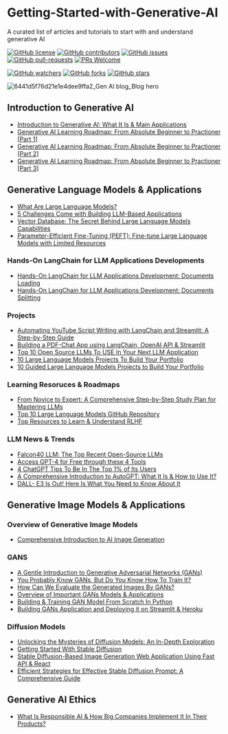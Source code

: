 # Getting-Started-with-Generative-AI
A curated list of articles and tutorials to start with and understand generative AI

[![GitHub license](https://img.shields.io/github/license/youssefHosni/Getting-Started-with-Generative-AI.svg)](https://github.com/youssefHosni/Getting-Started-with-Generative-AI/blob/master/LICENSE)
[![GitHub contributors](https://img.shields.io/github/contributors/youssefHosni/Getting-Started-with-Generative-AI.svg)](https://GitHub.com/youssefHosni/Getting-Started-with-Generative-AI/graphs/contributors/)
[![GitHub issues](https://img.shields.io/github/issues/youssefHosni/Getting-Started-with-Generative-AI.svg)](https://GitHub.com/youssefHosni/Getting-Started-with-Generative-AI/issues/)
[![GitHub pull-requests](https://img.shields.io/github/issues-pr/youssefHosni/Getting-Started-with-Generative-AI.svg)](https://GitHub.com/youssefHosni/Getting-Started-with-Generative-AI/pulls/)
[![PRs Welcome](https://img.shields.io/badge/PRs-welcome-brightgreen.svg?style=flat-square)](http://makeapullrequest.com)

[![GitHub watchers](https://img.shields.io/github/watchers/youssefHosni/Getting-Started-with-Generative-AI.svg?style=social&label=Watch)](https://GitHub.com/youssefHosni/Getting-Started-with-Generative-AI/watchers/)
[![GitHub forks](https://img.shields.io/github/forks/youssefHosni/Getting-Started-with-Generative-AI.svg?style=social&label=Fork)](https://GitHub.com/youssefHosni/Getting-Started-with-Generative-AI/network/)
[![GitHub stars](https://img.shields.io/github/stars/youssefHosni/Getting-Started-with-Generative-AI.svg?style=social&label=Star)](https://GitHub.com/youssefHosni/Getting-Started-with-Generative-AI/stargazers/)

![6441d5f76d21e1e4dee9ffa2_Gen AI blog_Blog hero](https://github.com/youssefHosni/Getting-Started-with-Generative-AI/assets/72076328/bd6ea757-64de-486e-bd67-cd3a9fac8580)

## Introduction to Generative AI ##
* [Introduction to Generative AI: What It Is & Main Applications](https://medium.com/mlearning-ai/introduction-to-generative-ai-what-it-is-main-applications-9ddf9e9dc88f?sk=1c608870e625b87edd6820a42d55c7b5)
* [Generative AI Learning Roadmap: From Absolute Beginner to Practioner [Part 1]](https://open.substack.com/pub/youssefh/p/generative-ai-learning-roadmap-from?r=1sqbmi&utm_campaign=post&utm_medium=web)
* [Generative AI Learning Roadmap: From Absolute Beginner to Practioner [Part 2]]()
* [Generative AI Learning Roadmap: From Absolute Beginner to Practioner [Part 3]]()

## Generative Language Models & Applications ##
* [What Are Large Language Models?](https://pub.towardsai.net/what-are-large-language-models-2da95a3d7023?sk=a10b5d5808b3f25ed0ab06921043e8b3)
* [5 Challenges Come with Building LLM-Based Applications](https://levelup.gitconnected.com/5-challenges-come-with-building-llm-based-applications-5fbf8bca1a66?sk=bf23ad172f6b6b32b545a440380b02a9)
* [Vector Database: The Secret Behind Large Language Models Capabilities](https://levelup.gitconnected.com/vector-database-the-secret-behind-large-language-models-capabilities-7d4f6b714d16?sk=64c8c1b742d7a83523bb1781ee4ebf5e)
* [Parameter-Efficient Fine-Tuning (PEFT): Fine-tune Large Language Models with Limited Resources](https://levelup.gitconnected.com/parameter-efficient-fine-tuning-peft-fine-tune-large-language-models-with-limited-resources-a42439196d34?sk=d82e41163ce72aced351644de45598c7)

### Hands-On LangChain for LLM Applications Developments ### 
* [Hands-On LangChain for LLM Applications Development: Documents Loading](https://open.substack.com/pub/youssefh/p/hands-on-langchain-for-llm-applications?r=1sqbmi&utm_campaign=post&utm_medium=web)
* [Hands-On LangChain for LLM Applications Development: Documents Splitting]()

### Projects  ###  
* [Automating YouTube Script Writing with LangChain and Streamlit: A Step-by-Step Guide](https://levelup.gitconnected.com/automating-youtube-script-writing-with-langchain-and-streamlit-a-step-by-step-guide-9786ebaec6be?sk=f7f93f7cfbd3e59b8b079f444c2fd483)
* [Building a PDF-Chat App using LangChain, OpenAI API & Streamlit](https://levelup.gitconnected.com/building-a-pdf-chat-app-using-langchain-openai-api-streamlit-3d95c27bda0?sk=82c044014cc61cd1eef25753778ff267)
* [Top 10 Open Source LLMs To USE In Your Next LLM Application](https://pub.towardsai.net/top-10-open-source-llms-to-use-in-your-next-llm-application-fbfc51542b78?sk=ac19abddaa9006dc3b16b120c9a1d559)
* [10 Large Language Models Projects To Build Your Portfolio](https://levelup.gitconnected.com/10-large-language-models-projects-to-build-your-portfolio-d7974569aad4?sk=d59e963806e3ccf5fdcd3b5c0f715f48)
* [10 Guided Large Language Models Projects to Build Your Portfolio](https://levelup.gitconnected.com/10-guided-large-language-models-projects-to-build-your-portfolio-dc9bd79f09c?sk=fa1867433c0285c6f41470fba0d2198f)

### Learning Resoruces & Roadmaps ###  
* [From Novice to Expert: A Comprehensive Step-by-Step Study Plan for Mastering LLMs](https://pub.towardsai.net/from-novice-to-expert-a-comprehensive-step-by-step-study-plan-for-mastering-llms-dc9feb60ecc4?sk=26b9ecdd113ce144fe9596eddedfa2c1)
* [Top 10 Large Language Models GitHub Repository](https://levelup.gitconnected.com/top-10-large-language-models-github-repository-50ec95b5a7af?sk=68aac6bcbd2a8e8ea3f7933c6fc3ef1b)
* [Top Resources to Learn & Understand RLHF](https://levelup.gitconnected.com/top-resources-to-learn-understand-rlhf-69f7984f1e58?sk=79d44cc8a12394a958545096643bc583)

### LLM News & Trends ###
* [Falcon40 LLM: The Top Recent Open-Source LLMs](https://yousefhosni.medium.com/falcon40-llm-the-top-recent-open-source-llms-50f0377466f0?sk=15f307662d92ad9313500466f71dce2f)
* [Access GPT-4 for Free through these 4 Tools](https://pub.towardsai.net/access-gpt-4-for-free-through-these-4-tools-f548c9ca91d3?sk=f537f603826c6675b4e21d5178da2a0a)
* [4 ChatGPT Tips To Be In The Top 1% of Its Users](https://levelup.gitconnected.com/4-chatgpt-tips-to-be-in-the-top-1-of-its-users-cb1274ffa268?sk=9358aacd06df1b651772fad7857eeba8)
* [A Comprehensive Introduction to AutoGPT: What It Is & How to Use It?](https://pub.towardsai.net/a-comprehensive-introduction-to-autogpt-what-it-is-how-to-use-it-6cea265044ae?sk=e119d0a7f6d74088e1d3d673521f4ba6)
* [DALL- E3 Is Out! Here Is What You Need to Know About It](https://levelup.gitconnected.com/dall-e3-is-out-here-is-what-you-need-to-know-about-it-fe1f8bbcf539?sk=7c6231f85b02b206aa6ed7484cb3e96c)


## Generative Image Models & Applications ## 
### Overview of Generative Image Models ###
* [Comprehensive Introduction to AI Image Generation](https://pub.towardsai.net/comprehensive-introduction-to-ai-image-generation-b153f465c805?sk=dbbcfc1afbbf6822c40709195f1c5b06)

### GANS ###
* [A Gentle Introduction to Generative Adversarial Networks (GANs)](https://pub.towardsai.net/a-gentle-introduction-to-generative-adversarial-networks-gans-cee76581ed22?sk=3e8e7021da6c8bd9c01d0960133fea04)
* [You Probably Know GANs, But Do You Know How To Train It?](https://pub.towardsai.net/you-probably-know-gans-but-do-you-know-how-to-train-it-2573d574af12?sk=b803d0a68f15ddf72d7f69ee6501f8bf)
* [How Can We Evaluate the Generated Images By GANs?](https://pub.towardsai.net/how-on-earth-can-we-evaluate-the-generated-images-by-gans-877e5e7e9fcd?sk=ab56a9aa31896f2fc48968959b0c4695)
* [Overview of Important GANs Models & Applications](https://open.substack.com/pub/youssefh/p/overview-of-important-gans-models?r=1sqbmi&utm_campaign=post&utm_medium=web)
* [Building & Training GAN Model From Scratch In Python](https://open.substack.com/pub/youssefh/p/building-and-training-gan-model-from?r=1sqbmi&utm_campaign=post&utm_medium=web)
* [Building GANs Application and Deploying it on Streamlit & Heroku](https://open.substack.com/pub/youssefh/p/building-gans-application-and-deploying?r=1sqbmi&utm_campaign=post&utm_medium=web)
### Diffusion Models ###
* [Unlocking the Mysteries of Diffusion Models: An In-Depth Exploration](https://pub.towardsai.net/unlocking-the-mysteries-of-diffusion-models-an-in-depth-exploration-aa02d2e44963?sk=1df2d84ab3dc316d7bef99e3e64270c4)
* [Getting Started With Stable Diffusion](https://pub.towardsai.net/getting-started-with-stable-diffusion-f343639e4931?sk=83d8907e785577ee6cf2696f7c3772b4)
* [Stable Diffusion-Based Image Generation Web Application Using Fast API & React](https://medium.com/geekculture/stable-diffusion-based-image-generation-web-application-using-fast-api-react-d519078567bf?sk=6c1ef9063210eda30221be1cbe2dc84b)
* [Efficient Strategies for Effective Stable Diffusion Prompt: A Comprehensive Guide](https://pub.towardsai.net/efficient-strategies-for-effective-stable-diffusion-prompt-a-comprehensive-guide-1964483642bd?sk=49771a8b5a9a570fd356ba52e766ce45)

## Generative AI Ethics ##
* [What Is Responsible AI & How Big Companies Implement It In Their Products?](https://pub.towardsai.net/what-is-responsible-ai-how-big-companies-implement-it-in-their-products-d3a9b4c2458d?sk=8d7395d955bd0bd735af9c7bab22d3ec)
